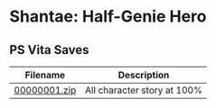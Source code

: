 # Shantae: Half-Genie Hero

## PS Vita Saves

| Filename | Description |
|----------|-------------|
| [00000001.zip](00000001.zip) | All character story at  100%  |
